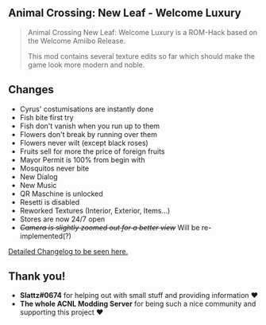 ## Animal Crossing: New Leaf - Welcome Luxury
> Animal Crossing New Leaf: Welcome Luxury is a ROM-Hack based on the Welcome Amiibo Release.
>
> This mod contains several texture edits so far which should make the game look more modern and noble.

## Changes
- Cyrus' costumisations are instantly done
- Fish bite first try
- Fish don't vanish when you run up to them
- Flowers don't break by running over them
- Flowers never wilt (except black roses)
- Fruits sell for more the price of foreign fruits
- Mayor Permit is 100% from begin with
- Mosquitos never bite
- New Dialog
- New Music
- QR Maschine is unlocked
- Resetti is disabled
- Reworked Textures (Interior, Exterior, Items...)
- Stores are now 24/7 open<br>
- *~~Camera is slightly zoomed out for a better view~~* Will be re-implemented(?)

[Detailed Changelog to be seen here.](CHANGELOG.md)

## Thank you!
- **Slattz#0674** for helping out with small stuff and providing information ♥
- **The whole ACNL Modding Server** for being such a nice community and supporting this project ♥
